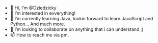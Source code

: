 - 👋 Hi, I’m @Dziedzicky
- 👀 I’m interested in evverything!
- 🌱 I’m currently learning Java, lookin forward to learn JavaScript and Python... And much more.
- 💞️ I’m looking to collaborate on anything that i can understand ;)
- 📫 How to reach me via pm.

<!---
Dziedzicky/Dziedzicky is a ✨ special ✨ repository because its `README.md` (this file) appears on your GitHub profile.
You can click the Preview link to take a look at your changes.
--->
